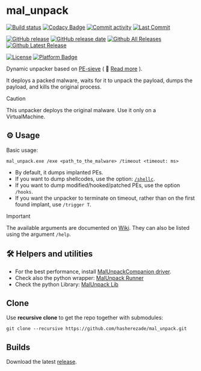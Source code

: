 # mal_unpack

[![Build status](https://ci.appveyor.com/api/projects/status/3cqqlah6unfhasik?svg=true)](https://ci.appveyor.com/project/hasherezade/mal-unpack)
[![Codacy Badge](https://app.codacy.com/project/badge/Grade/fedbe124aa694761907bbe51bfc8d6f9)](https://app.codacy.com/gh/hasherezade/mal_unpack/dashboard?branch=master)
[![Commit activity](https://img.shields.io/github/commit-activity/m/hasherezade/mal_unpack)](https://github.com/hasherezade/mal_unpack/commits)
[![Last Commit](https://img.shields.io/github/last-commit/hasherezade/mal_unpack/master)](https://github.com/hasherezade/mal_unpack/commits)

[![GitHub release](https://img.shields.io/github/release/hasherezade/mal_unpack.svg)](https://github.com/hasherezade/mal_unpack/releases)
[![GitHub release date](https://img.shields.io/github/release-date/hasherezade/mal_unpack?color=blue)](https://github.com/hasherezade/mal_unpack/releases)
[![Github All Releases](https://img.shields.io/github/downloads/hasherezade/mal_unpack/total.svg)](https://github.com/hasherezade/mal_unpack/releases)
[![Github Latest Release](https://img.shields.io/github/downloads/hasherezade/mal_unpack/latest/total.svg)](https://github.com/hasherezade/mal_unpack/releases)

[![License](https://img.shields.io/badge/License-BSD%202--Clause-blue.svg)](https://github.com/hasherezade/mal_unpack/blob/master/LICENSE)
[![Platform Badge](https://img.shields.io/badge/Windows-0078D6?logo=windows)](https://github.com/hasherezade/mal_unpack)

Dynamic unpacker based on [PE-sieve](https://github.com/hasherezade/pe-sieve.git) ( 📖  [Read more](https://github.com/hasherezade/pe-sieve/wiki/1.-FAQ#pe-sieve-vs-malunpack---what-is-the-difference) ).

It deploys a packed malware, waits for it to unpack the payload, dumps the payload, and kills the original process.</b>

> [!CAUTION]  
> This unpacker deploys the original malware. Use it only on a VirtualMachine.

## ⚙ Usage

Basic usage:

```console
mal_unpack.exe /exe <path_to_the_malware> /timeout <timeout: ms>
```

+  By default, it dumps implanted PEs.
+  If you want to dump shellcodes, use the option: [`/shellc`](https://github.com/hasherezade/pe-sieve/wiki/4.1.-Detect-shellcodes-(shellc)).
+  If you want to dump modified/hooked/patched PEs, use the option `/hooks`.
+  If you want the unpacker to terminate on timeout, rather than on the first found implant, use `/trigger T`.

> [!IMPORTANT]  
> The available arguments are documented on [Wiki](https://github.com/hasherezade/pe-sieve/wiki). They can also be listed using the argument `/help`.

## 🛠 Helpers and utilities

+  For the best performance, install [MalUnpackCompanion driver](https://github.com/hasherezade/mal_unpack_drv).
+  Check also the python wrapper: [MalUnpack Runner](https://github.com/hasherezade/mal_unpack_py/tree/master/runner)
+  Check the python Library: [MalUnpack Lib](https://github.com/hasherezade/mal_unpack_py/tree/master/mal_unpack_lib)

## Clone

Use **recursive clone** to get the repo together with submodules:

```console
git clone --recursive https://github.com/hasherezade/mal_unpack.git
```

## Builds

Download the latest [release](https://github.com/hasherezade/mal_unpack/releases).
